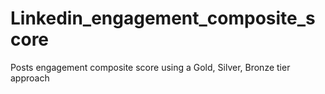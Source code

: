 # Linkedin_engagement_composite_score
Posts engagement composite score using a Gold, Silver, Bronze tier approach
